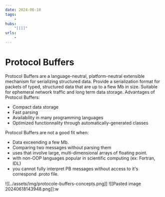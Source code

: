 ```yaml
---
date: 2024-06-18
tags:
    -
hubs:
    "[[]]"
urls:
    -
---
```

# Protocol Buffers 

Protocol Buffers are a language-neutral, platform-neutral extensible mechanism for serializing structured data.
Provide a serialization format for packets of typed, structured data that are up to a fiew Mb in size. Suitable for ephemeral network traffic and long term data storage.
Advantages of Protocol Buffers:
- Compact data storage
- Fast parsing
- Availability in many programming languages
- Optimized functionnality through automatically-generated classes

Protocol Buffers are not a good fit when:
- Data exceending a few Mb.
- Comparing two messages without parsing them
- uses that involve large, multi-dimensional arrays of floating point.
- with non-OOP languages popular in scientific computing (ex: Fortran, IDL)
- you cannot fully interpret PB messages without access to it's correspond .proto file.

![[../assets/img/protocole-buffers-concepts.png]]
![[Pasted image 20240618143948.png]]:w
